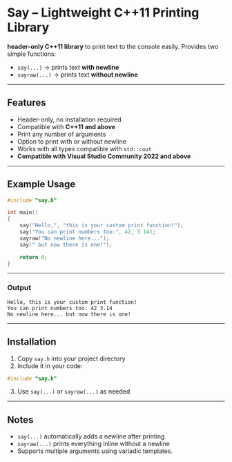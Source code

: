 # Say – Lightweight C++11 Printing Library

**header-only C++11 library** to print text to the console easily.
Provides two simple functions:

* `say(...)` → prints text **with newline**
* `sayraw(...)` → prints text **without newline**

---

## Features

* Header-only, no installation required
* Compatible with **C++11 and above**
* Print any number of arguments
* Option to print with or without newline
* Works with all types compatible with `std::cout`
* **Compatible with Visual Studio Community 2022 and above**

---

## Example Usage

```cpp
#include "say.h"

int main()
{
    say("Hello,", "this is your custom print function!");
    say("You can print numbers too:", 42, 3.14);
    sayraw("No newline here...");
    say(" but now there is one!");

    return 0;
}
```

---

### Output

```
Hello, this is your custom print function!
You can print numbers too: 42 3.14
No newline here... but now there is one!
```

---

## Installation

1. Copy `say.h` into your project directory
2. Include it in your code:

```cpp
#include "say.h"
```

3. Use `say(...)` or `sayraw(...)` as needed

---

## Notes

* `say(...)` automatically adds a newline after printing
* `sayraw(...)` prints everything inline without a newline
* Supports multiple arguments using variadic templates.
